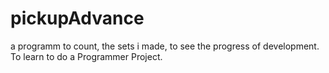 # pickupAdvance
a programm to count, the sets i made, to see the progress of development. To learn to do a Programmer Project.
